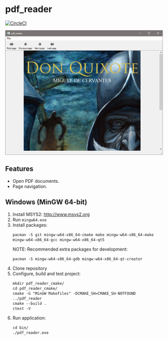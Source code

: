 # pdf_reader
[![CircleCI](https://circleci.com/gh/antonioborondo/pdf_reader.svg?style=svg)](https://circleci.com/gh/antonioborondo/pdf_reader)

![Screenshot](resources/screenshot.png?raw=true)

## Features
- Open PDF documents.
- Page navigation.

## Windows (MinGW 64-bit)
1. Install MSYS2: http://www.msys2.org
1. Run `mingw64.exe`
1. Install packages:
    ```
    pacman -S git mingw-w64-x86_64-cmake make mingw-w64-x86_64-make mingw-w64-x86_64-gcc mingw-w64-x86_64-qt5
    ```
    NOTE: Recommended extra packages for development:
    ```
    pacman -S mingw-w64-x86_64-gdb mingw-w64-x86_64-qt-creator
    ```
1. Clone repository
1. Configure, build and test project:
    ```
    mkdir pdf_reader_cmake/
    cd pdf_reader_cmake/
    cmake -G "MinGW Makefiles" -DCMAKE_SH=CMAKE_SH-NOTFOUND ../pdf_reader
    cmake --build .
    ctest -V
    ```
1. Run application:
    ```
    cd bin/
    ./pdf_reader.exe
    ```
